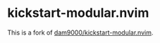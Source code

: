 # kickstart-modular.nvim

This is a fork of [dam9000/kickstart-modular.nvim](https://github.com/dam9000/kickstart-modulae.nvim).

